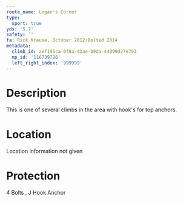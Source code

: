 ```yaml
---
route_name: Logan's Corner
type:
  sport: true
yds: '5.7'
safety: ''
fa: Rick Krause, October 2012/Bolted 2014
metadata:
  climb_id: aef195ca-0f8a-42ae-b9da-44099d27e793
  mp_id: '116739726'
  left_right_index: '999999'
---
```

# Description
This is one of several climbs in the area with hook's for top anchors.

# Location
Location information not given

# Protection
4 Bolts , J Hook Anchor
